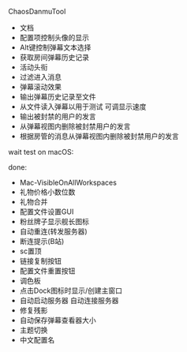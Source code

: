 ChaosDanmuTool

- 文档
- 配置项控制头像的显示
- Alt键控制弹幕文本选择
- 获取房间弹幕历史记录
- 活动头衔
- 过滤进入消息
- 弹幕滚动效果
- 输出弹幕历史记录至文件
- 从文件读入弹幕以用于测试 可调显示速度
- 输出被封禁的用户的发言
- 从弹幕视图内删除被封禁用户的发言
- 根据房管的消息从弹幕视图内删除被封禁用户的发言

wait test on macOS:

done:

- Mac-VisibleOnAllWorkspaces
- 礼物价格小数位数
- 礼物合并
- 配置文件设置GUI
- 粉丝牌子显示舰长图标
- 自动重连(转发服务器)
- 断连提示(B站)
- sc置顶
- 链接复制按钮
- 配置文件重置按钮
- 调色板
- 点击Dock图标时显示/创建主窗口
- 自动启动服务器 自动连接服务器
- 修复残影
- 自动保存弹幕查看器大小
- 主题切换
- 中文配置名